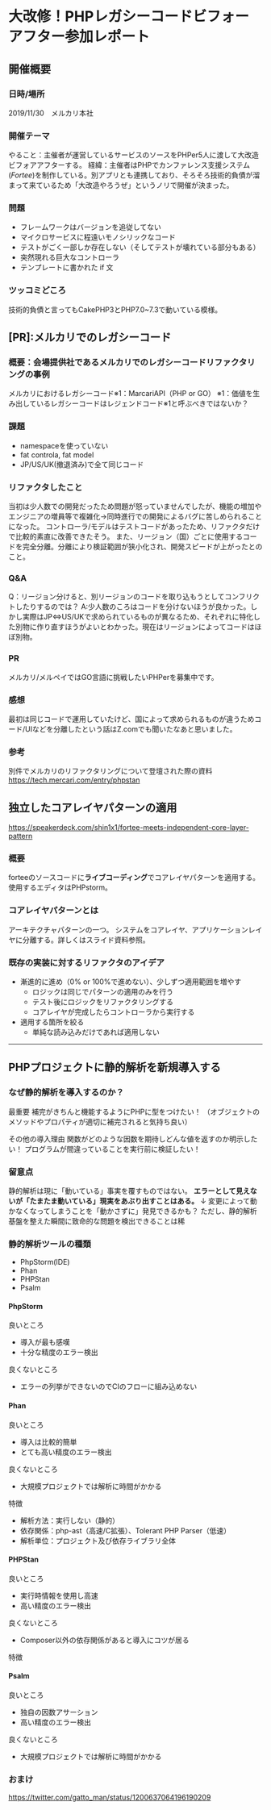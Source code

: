 # 大改修！PHPレガシーコードビフォーアフター参加レポート
## 開催概要
### 日時/場所
2019/11/30　メルカリ本社
### 開催テーマ
やること：主催者が運営しているサービスのソースをPHPer5人に渡して大改造ビフォアアフターする。
経緯：主催者はPHPでカンファレンス支援システム(*Fortee*)を制作している。別アプリとも連携しており、そろそろ技術的負債が溜まって来ているため「大改造やろうぜ」というノリで開催が決まった。

### 問題
- フレームワークはバージョンを追従してない
- マイクロサービスに程遠いモノシリックなコード
- テストがごく一部しか存在しない（そしてテストが壊れている部分もある）
- 突然現れる巨大なコントローラ
- テンプレートに書かれた if 文

### ツッコミどころ
技術的負債と言ってもCakePHP3とPHP7.0~7.3で動いている模様。


## [PR]:メルカリでのレガシーコード
### 概要：会場提供社であるメルカリでのレガシーコードリファクタリングの事例
メルカリにおけるレガシーコード※1：MarcariAPI（PHP or GO）
※1：価値を生み出しているレガシーコードはレジェンドコード※1と呼ぶべきではないか？

### 課題
- namespaceを使っていない
- fat controla, fat model
- JP/US/UK(撤退済み)で全て同じコード

### リファクタしたこと
当初は少人数での開発だったため問題が怒っていませんでしたが、機能の増加やエンジニアの増員等で複雑化→同時進行での開発によるバグに苦しめられることになった。
コントローラ/モデルはテストコードがあったため、リファクタだけで比較的素直に改善できたそう。
また、リージョン（国）ごとに使用するコードを完全分離。分離により検証範囲が狭小化され、開発スピードが上がったとのこと。

### Q&A
Q：リージョン分けると、別リージョンのコードを取り込もうとしてコンフリクトしたりするのでは？
A:少人数のころはコードを分けないほうが良かった。しかし実際はJP⇔US/UKで求められているものが異なるため、それぞれに特化した別物に作り直すほうがよいとわかった。現在はリージョンによってコードはほぼ別物。

### PR
メルカリ/メルペイではGO言語に挑戦したいPHPerを募集中です。

### 感想
最初は同じコードで運用していたけど、国によって求められるものが違うためコード/UIなどを分離したという話はZ.comでも聞いたなあと思いました。

### 参考
別件でメルカリのリファクタリングについて登壇された際の資料
https://tech.mercari.com/entry/phpstan


## 独立したコアレイヤパターンの適用
https://speakerdeck.com/shin1x1/fortee-meets-independent-core-layer-pattern

### 概要
forteeのソースコードに**ライブコーディング**でコアレイヤパターンを適用する。
使用するエディタはPHPstorm。

### コアレイヤパターンとは
アーキテクチャパターンの一つ。
システムをコアレイヤ、アプリケーションレイヤに分離する。詳しくはスライド資料参照。

### 既存の実装に対するリファクタのアイデア
- 漸進的に進め（0% or 100%で進めない）、少しずつ適用範囲を増やす
	- ロジックは同じでパターンの適用のみを行う
	- テスト後にロジックをリファクタリングする
	- コアレイヤが完成したらコントローラから実行する
- 適用する箇所を絞る
	- 単純な読み込みだけであれば適用しない

---

## PHPプロジェクトに静的解析を新規導入する
### なぜ静的解析を導入するのか？
最重要
補完がきちんと機能するようにPHPに型をつけたい！
（オブジェクトのメソッドやプロパティが適切に補完されると気持ち良い）

その他の導入理由
関数がどのような因数を期待しどんな値を返すのか明示したい！
プログラムが間違っていることを実行前に検証したい！

### 留意点
静的解析は現に「動いている」事実を覆すものではない。
**エラーとして見えないが「たまたま動いている」現実をあぶり出すことはある。**
↓
変更によって動かなくなってしまうことを「動かさずに」発見できるかも？
ただし、静的解析基盤を整えた瞬間に致命的な問題を検出できることは稀

### 静的解析ツールの種類
- PhpStorm(IDE)
- Phan
- PHPStan
- Psalm

#### PhpStorm
良いところ
- 導入が最も感嘆
- 十分な精度のエラー検出

良くないところ
- エラーの列挙ができないのでCIのフローに組み込めない

#### Phan
良いところ
- 導入は比較的簡単
- とても高い精度のエラー検出

良くないところ
- 大規模プロジェクトでは解析に時間がかかる

特徴
- 解析方法：実行しない（静的）
- 依存関係：php-ast（高速/C拡張）、Tolerant PHP Parser（低速）
- 解析単位：プロジェクト及び依存ライブラリ全体

#### PHPStan
良いところ
- 実行時情報を使用し高速
- 高い精度のエラー検出

良くないところ
- Composer以外の依存関係があると導入にコツが居る

特徴

#### Psalm
良いところ
- 独自の因数アサーション
- 高い精度のエラー検出

良くないところ
- 大規模プロジェクトでは解析に時間がかかる


### おまけ
https://twitter.com/gatto_man/status/1200637064196190209